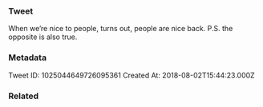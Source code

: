 ### Tweet
When we’re nice to people, turns out, people are nice back. P.S. the opposite is also true.

### Metadata
Tweet ID: 1025044649726095361
Created At: 2018-08-02T15:44:23.000Z

### Related

